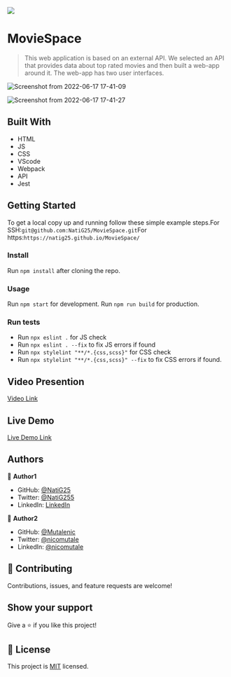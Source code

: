 ![](https://img.shields.io/badge/Microverse-blueviolet)

# MovieSpace

> This web application is based on an external API. We selected an API that provides data about top rated movies and then built a web-app around it. The web-app has two user interfaces.

![Screenshot from 2022-06-17 17-41-09](https://user-images.githubusercontent.com/86069740/174320993-861cd519-f534-4167-9a12-bd02e368c614.png)

![Screenshot from 2022-06-17 17-41-27](https://user-images.githubusercontent.com/86069740/174320978-eba3420f-0a98-4c6b-96ff-0e425463de02.png)

## Built With

- HTML
- JS
- CSS
- VScode
- Webpack
- API
- Jest

## Getting Started

To get a local copy up and running follow these simple example steps.For SSH:`git@github.com:NatiG25/MovieSpace.git`For https:`https://natig25.github.io/MovieSpace/`

### Install
Run `npm install` after cloning the repo.

### Usage
Run `npm start` for development. Run `npm run build` for production. 

### Run tests
- Run `npx eslint .` for JS check
- Run `npx eslint . --fix` to fix JS errors if found
- Run `npx stylelint "**/*.{css,scss}"` for CSS check
- Run `npx stylelint "**/*.{css,scss}" --fix` to fix CSS errors if found.

## Video Presention

[Video Link](https://drive.google.com/file/d/1PO_NRuqOek-7XcX1sajRvkPN5LanyaLA/view?usp=sharing)

## Live Demo

[Live Demo Link](https://natig25.github.io/MovieSpace/)

## Authors

👤 **Author1**

- GitHub: [@NatiG25](https://github.com/NatiG25)
- Twitter: [@NatiG255](https://twitter.com/NatiG255)
- LinkedIn: [LinkedIn](https://www.linkedin.com/in/natigebregorgis/)

👤 **Author2**

- GitHub: [@Mutalenic](https://github.com/Mutalenic)
- Twitter: [@nicomutale](https://twitter.com/nicomutale)
- LinkedIn: [@nicomutale](https://www.linkedin.com/nicholas-mutale-715714124 )

## 🤝 Contributing

Contributions, issues, and feature requests are welcome!

## Show your support

Give a ⭐️ if you like this project!

## 📝 License

This project is [MIT](./LICENSE) licensed.
